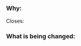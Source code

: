 <!--
Thank you for contributing to this project! You must fill out the information below before we can review this pull request.
By explaining why you are making a change (or linking to an issue) and what changes you've made, you are helping to greatly speed up the review process.
-->

### Why:

Closes: 

<!-- If there is an existing issue for your change, please link to it above.
If there is _not_ an existing issue, please replace 'Closes:' with an explanation of what this PR does. -->

### What is being changed:

<!-- Let us know what you are changing. Please share anything that could provide the most context including code snippets, screenshots, or images.
-->